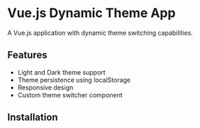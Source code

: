 # Vue.js Dynamic Theme App

A Vue.js application with dynamic theme switching capabilities.

## Features

- Light and Dark theme support
- Theme persistence using localStorage
- Responsive design
- Custom theme switcher component

## Installation
